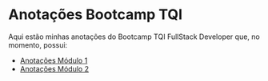 # Anotações Bootcamp TQI
Aqui estão minhas anotações do Bootcamp TQI FullStack Developer que, no momento, possui:
- [Anotações Módulo 1](https://github.com/KariDriff/Anotacoes/tree/main/Módulo%201)
- [Anotações Módulo 2](https://github.com/KariDriff/Anotacoes/tree/main/Módulo%202)
